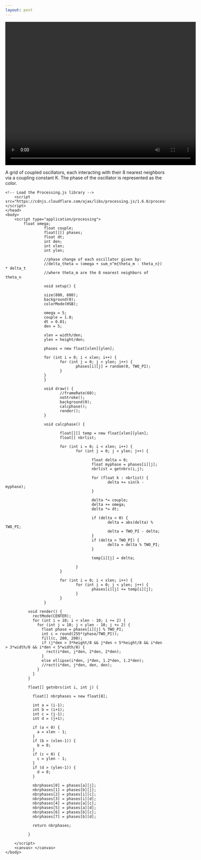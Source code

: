 ```yaml
---
layout: post
---
```


<video controls="controls" width="600" height="450" 
       name="Video Name" src="https://bonjarlow.github.io/video3.mov"></video>

A grid of coupled oscillators, each interacting with their 8 nearest neighbors via a coupling constant K. The phase of the oscillator is represented as the color.

<html>
	<head>
		<title>My Sketch</title>
    
    <!-- Load the Processing.js library -->
		<script src="https://cdnjs.cloudflare.com/ajax/libs/processing.js/1.6.0/processing.min.js"></script>
	</head>
	<body>
		<script type="application/processing">
			float omega;
                     float couple;
                     float[][] phases;
                     float dt;
                     int den;
                     int xlen;
                     int ylen;

                     //phase change of each oscillator given by:
                     //delta_theta = (omega + sum_n^m{theta_m - theta_n}) * delta_t
                     //where theta_m are the 8 nearest neighbors of theta_n

                     void setup() {
  
                     size(800, 600);
                     background(0);
                     colorMode(HSB);

                     omega = 5;
                     couple = 1.0;
                     dt = 0.01;
                     den = 5;
  
                     xlen = width/den;
                     ylen = height/den;

                     phases = new float[xlen][ylen];

                     for (int i = 0; i < xlen; i++) {
                            for (int j = 0; j < ylen; j++) {
                                   phases[i][j] = random(0, TWO_PI);
                            }
                     }
                     }

                     void draw() {
                            //frameRate(60);
                            noStroke();
                            background(0);
                            calcphase();
                            render();
                     }

                     void calcphase() {
  
                            float[][] temp = new float[xlen][ylen];
                            float[] nbrlist;
  
                            for (int i = 0; i < xlen; i++) {
                                   for (int j = 0; j < ylen; j++) {
      
                                          float delta = 0;
                                          float myphase = phases[i][j];
                                          nbrlist = getnbrs(i,j);
      
                                          for (float k : nbrlist) {
                                                 delta += sin(k - myphase);
                                          }
      
                                          delta *= couple;
                                          delta += omega;
                                          delta *= dt;
      
                                          if (delta < 0) {
                                                 delta = abs(delta) % TWO_PI;
                                                 delta = TWO_PI - delta;
                                          }
                                          if (delta > TWO_PI) {
                                                 delta = delta % TWO_PI;
                                          }
      
                                          temp[i][j] = delta;
      
                                   }
                            }
  
                            for (int i = 0; i < xlen; i++) {
                                   for (int j = 0; j < ylen; j++) {
                                          phases[i][j] += temp[i][j];
                                   }
                            }
                     }

              void render() {
                rectMode(CENTER);
                for (int i = 10; i < xlen - 10; i += 2) {
                  for (int j = 10; j < ylen - 10; j += 2) {
                    float phase = phases[i][j] % TWO_PI;
                    int c = round(255*(phase/TWO_PI));
                    fill(c, 200, 200);
                    if (j*den > 3*height/8 && j*den < 5*height/8 && i*den > 3*width/8 && i*den < 5*width/8) {
                      rect(i*den, j*den, 2*den, 2*den);
                    }
                    else ellipse(i*den, j*den, 1.2*den, 1.2*den);
                    //rect(i*den, j*den, den, den);
                  }
                }
              }

              float[] getnbrs(int i, int j) {

                float[] nbrphases = new float[8];

                int a = (i-1);
                int b = (i+1);
                int c = (j-1);
                int d = (j+1);

                if (a < 0) {
                  a = xlen - 1;
                }
                if (b > (xlen-1)) {
                  b = 0;
                }
                if (c < 0) {
                  c = ylen - 1;
                }
                if (d > (ylen-1)) {
                  d = 0;
                }

                nbrphases[0] = phases[a][j];
                nbrphases[1] = phases[b][j];
                nbrphases[2] = phases[i][c];
                nbrphases[3] = phases[i][d];
                nbrphases[4] = phases[a][c];
                nbrphases[5] = phases[a][d];
                nbrphases[6] = phases[b][c];
                nbrphases[7] = phases[b][d];

                return nbrphases;

              }

		</script>
		<canvas> </canvas>
	</body>
</html>
